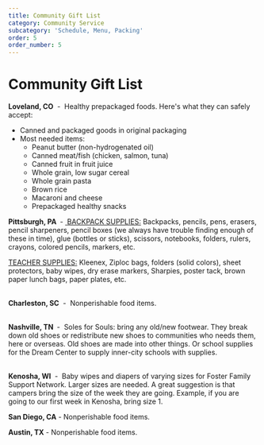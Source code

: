 ```yaml
---
title: Community Gift List
category: Community Service
subcategory: 'Schedule, Menu, Packing'
order: 5
order_number: 5
---
```


# Community Gift List

**Loveland, CO**&nbsp; -&nbsp; Healthy prepackaged foods. Here's what they can safely accept:&nbsp;

* Canned and packaged goods in original packaging
* Most needed items:
  * Peanut butter (non-hydrogenated oil)
  * Canned meat/fish (chicken, salmon, tuna)
  * Canned fruit in fruit juice
  * Whole grain, low sugar cereal
  * Whole grain pasta
  * Brown rice
  * Macaroni and cheese
  * Prepackaged healthy snacks

**Pittsburgh, PA&nbsp;**&nbsp;-&nbsp;<u> </u><u>BACKPACK SUPPLIES:</u> Backpacks, pencils, pens, erasers, pencil sharpeners, pencil boxes (we always have trouble finding enough of these in time), glue (bottles or sticks), scissors, notebooks, folders, rulers, crayons, colored pencils, markers, etc.

<u>TEACHER SUPPLIES:</u> Kleenex, Ziploc bags, folders (solid colors), sheet protectors, baby wipes, dry erase markers, Sharpies, poster tack, brown paper lunch bags, paper plates, etc.&nbsp;<br>&nbsp;

**Charleston, SC**&nbsp; -&nbsp; Nonperishable food items.<br>&nbsp;

**Nashville, TN&nbsp;**&nbsp;-&nbsp; Soles for Souls: bring any old/new footwear. They break down old shoes or redistribute new shoes to communities who needs them, here or overseas. Old shoes are made into other things. Or school supplies for the Dream Center to supply inner-city schools with supplies.<br>&nbsp;

**Kenosha, WI** &nbsp;-&nbsp; Baby wipes and diapers of varying sizes for Foster Family Support Network. Larger sizes are needed. A great suggestion is that campers bring the size of the week they are going. Example, if you are going to our first week in Kenosha, bring size 1.&nbsp;

**San Diego, CA** - Nonperishable food items.

**Austin, TX** - Nonperishable food items.
